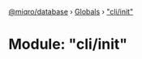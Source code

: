 [@miqro/database](../README.md) › [Globals](../globals.md) › ["cli/init"](_cli_init_.md)

# Module: "cli/init"


